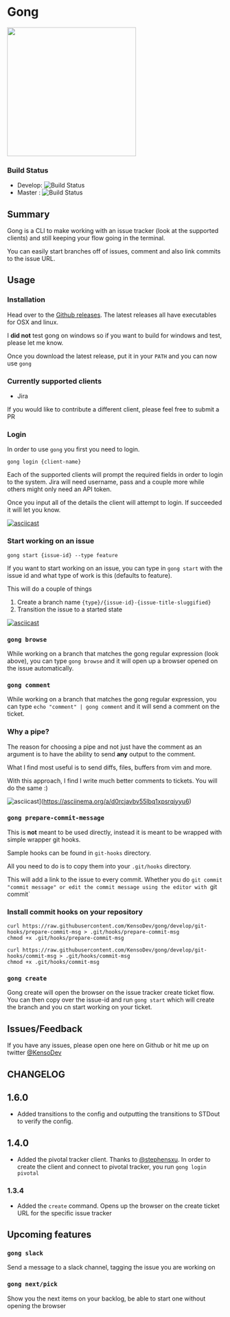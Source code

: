 # Gong

<img src="http://assets.avi.io/logo.svg" width="300" />

### Build Status 

* Develop: ![Build Status](https://travis-ci.org/KensoDev/gong.svg?branch=develop)
* Master : ![Build Status](https://travis-ci.org/KensoDev/gong.svg?branch=master)

## Summary

Gong is a CLI to make working with an issue tracker (look at the supported clients) and still keeping your flow going in the terminal.

You can easily start branches off of issues, comment and also link commits to the issue URL.

## Usage

### Installation 

Head over to the [Github releases](https://github.com/KensoDev/gong/releases).
The latest releases all have executables for OSX and linux.

I **did not** test gong on windows so if you want to build for windows and
test, please let me know.

Once you download the latest release, put it in your `PATH` and you can now use
`gong`


### Currently supported clients

* Jira

If you would like to contribute a different client, please feel free to submit a PR

### Login

In order to use `gong` you first you need to login.

`gong login {client-name}`

Each of the supported clients will prompt the required fields in order to login to the system. Jira will need username, pass and a couple more while others might only need an API token.

Once you input all of the details the client will attempt to login. If succeeded it will let you know.

[![asciicast](https://asciinema.org/a/dcko3kv5xwobpf4rgj0e4ulyo.png)](https://asciinema.org/a/dcko3kv5xwobpf4rgj0e4ulyo)

### Start working on an issue

`gong start {issue-id} --type feature`

If you want to start working on an issue, you can type in `gong start` with the
issue id and what type of work is this (defaults to feature).

This will do a couple of things

1. Create a branch name `{type}/{issue-id}-{issue-title-sluggified}`
2. Transition the issue to a started state

[![asciicast](https://asciinema.org/a/c5libsysjmb5f8f8gizkbldzv.png)](https://asciinema.org/a/c5libsysjmb5f8f8gizkbldzv)

### `gong browse`

While working on a branch that matches the gong regular expression (look
above), you can type `gong browse` and it will open up a browser opened on the
issue automatically.

### `gong comment`

While working on a branch that matches the gong regular expression, you can
type `echo "comment" | gong comment` and it will send a comment on the ticket.

### Why a pipe?

The reason for choosing a pipe and not just have the comment as an argument is to have the ability to send **any** output to the comment.

What I find most useful is to send diffs, files, buffers from vim and more.

With this approach, I find I write much better comments to tickets. You will do the same :)

![asciicast](https://asciinema.org/a/d0rcjavbv55lbq1xpsrqiyyu6.png)](https://asciinema.org/a/d0rcjavbv55lbq1xpsrqiyyu6)

### `gong prepare-commit-message`

This is **not** meant to be used directly, instead it is meant to be wrapped with simple wrapper git hooks.

Sample hooks can be found in `git-hooks` directory.

All you need to do is to copy them into your `.git/hooks` directory.

This will add a link to the issue to every commit. Whether you do `git commit "commit message" or edit the commit message using the editor with `git commit`

### Install commit hooks on your repository 

```
curl https://raw.githubusercontent.com/KensoDev/gong/develop/git-hooks/prepare-commit-msg > .git/hooks/prepare-commit-msg
chmod +x .git/hooks/prepare-commit-msg

curl https://raw.githubusercontent.com/KensoDev/gong/develop/git-hooks/commit-msg > .git/hooks/commit-msg
chmod +x .git/hooks/commit-msg
```

### `gong create`

Gong create will open the browser on the issue tracker create ticket flow. You
can then copy over the issue-id and run `gong start` which will create the
branch and you cn start working on your ticket.

## Issues/Feedback

If you have any issues, please open one here on Github or hit me up on twitter [@KensoDev](https://twitter.com/KensoDev)

## CHANGELOG

## 1.6.0

* Added transitions to the config and outputting the transitions to STDout to
  verify the config.

## 1.4.0

* Added the pivotal tracker client. Thanks to [@stephensxu](http://github.com/stephensxu).
  In order to create the client and connect to pivotal tracker, you run `gong login pivotal`

### 1.3.4

* Added the `create` command. Opens up the browser on the create ticket URL for
  the specific issue tracker


## Upcoming features

### `gong slack`

Send a message to a slack channel, tagging the issue you are working on

### `gong next/pick`

Show you the next items on your backlog, be able to start one without opening the browser

